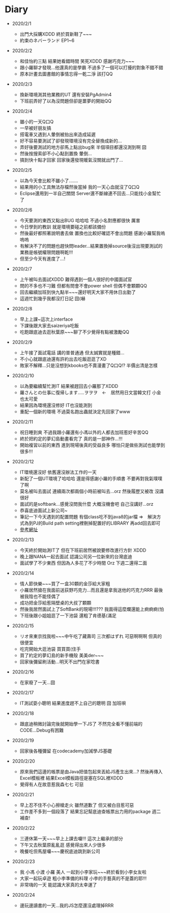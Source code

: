 # Diary

* 2020/2/1
  * 出門大採購XDDD 終於買新鞋了~~~
  * 約束のネバーランド EP1~6
  
* 2020/2/2
  * 和佳怡約三點 結果她看錯時間 笑死XDDD 感謝巧克力~~~
  * 跟小羅聊才發現...他還真的是學霸 不過多了一個可以打擾的對象不錯不錯
  * 原本計畫去圖書館的事情忘得一乾二淨 該打QQ
  
* 2020/2/3
  * 換新環境測其他業務的UT 還有安裝PgAdmin4
  * 下班前弄好了以為沒問題但卻是噩夢的開始QQ
  
* 2020/2/4
  * 雖小的一天Q口Q 
  * 一早被好朋友搞 
  * 搭電車又遇到人暈倒被抬出來造成延遲 
  * 好不容易要測試了卻發現環境沒有完全替換成新的... 
  * 弄好後要測試的地方卻馬上點出bug來 半個項目都還沒測到啊 囧 
  * 然後按搜索卻不小心點到置換 暈倒...
  * 搞到快十點才回家 回家後還發現暖氣沒關就出門了...
  
* 2020/2/5
  * 以為今天會比較不雖小了.......
  * 結果用的小工具無法存檔然後當掉 我的一天心血就沒了Q口Q
  * Eclipse還用到一半自己關閉 Server還不斷線連不回去...只能找小金幫忙了

* 2020/2/6
  * 今天要測的東西又點出BUG 哈哈哈 不過小名對應都很快 厲害
  * 今日學到的教訓 就是環境要碰之前都該備份 
  * 然後最好都照著說明書去做 置換也比較好確認不會出問題 感謝小羅幫我嗚嗚嗚
  * 有解決不了的問題也趕快問leader...結果置換掉source後沒出現要測試的業務是帳號權限問題啊乾!!!
  * 但至少今天有進度了...!
  
* 2020/2/7
  * 上午被叫去面試XDDD 難得遇到一個人很好的中國面試官
  * 問的不多也不刁難 但都有問會不會power shell 但偶不會顆顆QQ
  * 回去繼續加班到快九點半~~~還好明天大家不用休日出勤了
  * 這週忙到幾乎我都沒打日記 囧(嚇
  
* 2020/2/8
  * 早上上課~這次上interface
  * 下課後跟大家去saizeriya吃飯
  * 吃飽跟底迪去逛秋葉原~~~聊了不少覺得有點被激勵QQ
  
* 2020/2/9
  * 上午接了面試電話 講的普普通通 但太誠實就是種錯...
  * 不小心就跟底迪還有許約出去吃飯逛逛了XD
  * 敗家不解釋...只是沒想到kbooks也不賣漫畫了Q口Q!? 半價出清是怎樣
  
* 2020/2/10
  * 以為要繼續幫忙測IT 結果被趕回去小羅那了XDDD
  * 羅さんとの仕事に復帰します.....ヲヲヲ　←　居然用日文當韓文打 小金也太可愛
  * 結果因為環境還沒修好 IT也沒能測到
  * 重配一個新的環境 不過莫名跑出蟲就決定先回家了www
  
* 2020/2/11
  * 祝日睡到爽 不過我跟小羅還有小馮以外的人都去加班惹好辛苦QQ
  * 終於把約定的夢幻島動畫看完了 真的是一部神作...!!!
  * 開始複習以前的東西 進到現場後真的受益良多 哪怕只是做些測試也能學到很多!!!
  
* 2020/2/12
  * IT環境還沒好 依舊還沒辦法工作的一天
  * 新配了一個UT環境了哈哈哈 還是得感謝小羅的手順書 不要再對我氣噗噗了啊
  * 莫名被叫去面試 連續兩次都兩個小時前被叫去...orz 然後履歷又被改 沒講很好
  * 面試的是softbank...感覺沒問我什麼 大概沒機會吧 自己沒講好...orz
  * 恭喜底迪面試上新公司~
  * 筆記一下今天遇到的配置問題 有個class吃不到java8的jar檔 ⇒　解決方式為到PJ的Build path setting裡刪掉配置好的LIBRARY 再add回去即可
  * [參考網址](https://stackoverflow.com/questions/860187/access-restriction-on-class-due-to-restriction-on-required-library-rt-jar)
  
* 2020/2/13
  * 今天終於開始測IT了 但在下班前居然被說要修改進行方針 XDDD
  * 晚上跟NANA一起去面試 認識公司另一位新來的台灣底迪
  * 面試學了不少東西 但因為人多花了不少時間 Orz 下週二還得二面
  
* 2020/2/14
  * 情人節快樂~~~買了一盒30顆的金莎給大家粗
  * 小羅居然搶在我面前送荻野巧克力...而且還是拿我送他的巧克力RRR 最後被我陰也不能怪偶了
  * 成功把金莎給惹隔壁桌的大叔了顆顆
  * 然後我居然面試上了SoftBank的現場!!!??? 我面得這麼爛還能上痾痾痾(怕
  * 下班後跟小姐姐逛了一下池袋 還粗了肯德基(滿足
  
* 2020/2/15
  * リオ來東京找我啦~~~中午吃了藏壽司 三次都はずれ 可惡啊啊啊 但真的很便宜
  * 吃完開始大逛池袋 買買買(住手
  * 買了約定的夢幻島的新手機殼 美美der~~~
  * 回家後彌留刷活動...明天不出門在家唸書

* 2020/2/16
  * 在家廢了一天...囧
  
* 2020/2/17
  * IT測試耍小聰明 結果進度趕不上自己的聰明 囧 加班唄
  
* 2020/2/18
  * 跟底迪稍微討論完後就開始學一下JS了 不然完全看不懂前端的CODE...Debug有困難
  
* 2020/2/19
  * 回家後各種彌留 在codecademy加減學JS基礎  
  
* 2020/2/20
  * 原來我們這邊的帳票是由Java把值包起來丟給JS產生出來...? 然後再傳入Excel模板裡 結果Excel模板路徑是塞在SQL裡XDDD
  * 覺得有人在故意惹我森七七 可惡

* 2020/2/21
  * 早上忍不住不小心擦槍走火 雖然道歉了 但又被白目惹可惡
  * 工作差不多到一個段落了 結果忘記幫底迪查帳票出力用的package 週二補查!
  
* 2020/2/22
  * 三連休第一天~~~早上上課去囉!!! 這次上繼承的部分
  * 下午又去秋葉原亂亂逛 感覺得出來人少很多
  * 晚餐吃但馬屋囉~~~慶祝底迪跳到新公司
  
* 2020/2/23
  * 我 小馮 小渡 小羅 美人 一起到小李家玩~~~終於看到小李女友啦
  * 大家一起玩卓遊 粗小李準備的料理 小李的手藝真的不是蓋的耶!!!
  * 非常嗨的一天 能認識大家真的太幸運了
  
* 2020/2/24
  * 邊玩邊讀書的一天...我的JS怎麼還沒處理掉RRR
  
  
  
